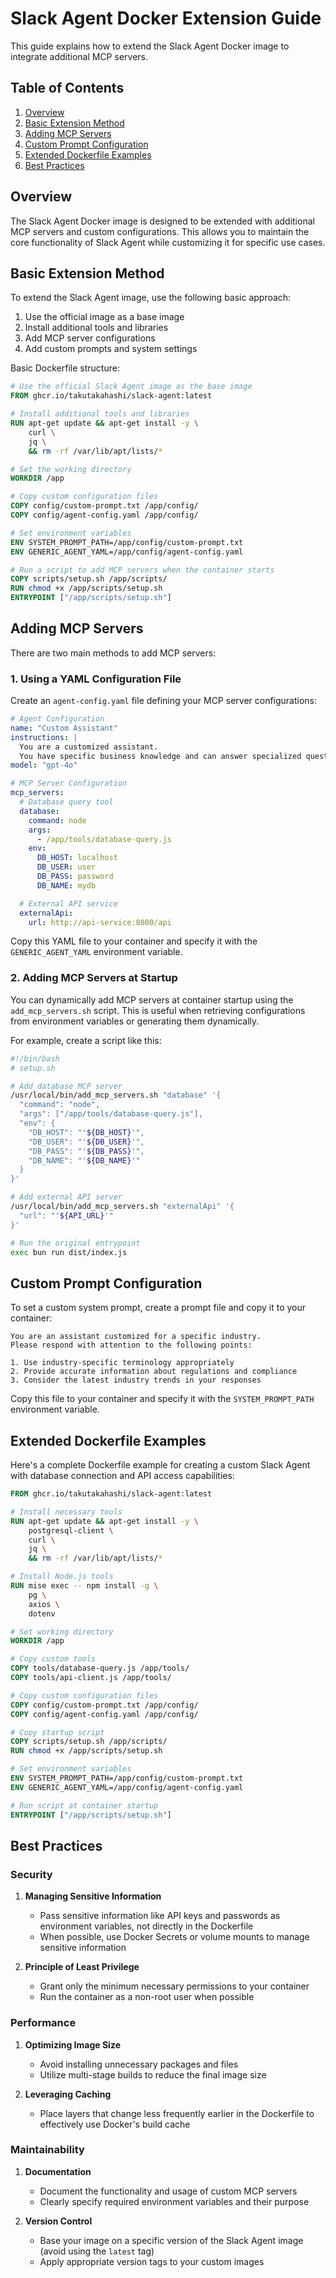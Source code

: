# Slack Agent Docker Extension Guide

This guide explains how to extend the Slack Agent Docker image to integrate additional MCP servers.

## Table of Contents

1. [Overview](#overview)
2. [Basic Extension Method](#basic-extension-method)
3. [Adding MCP Servers](#adding-mcp-servers)
4. [Custom Prompt Configuration](#custom-prompt-configuration)
5. [Extended Dockerfile Examples](#extended-dockerfile-examples)
6. [Best Practices](#best-practices)

## Overview

The Slack Agent Docker image is designed to be extended with additional MCP servers and custom configurations. This allows you to maintain the core functionality of Slack Agent while customizing it for specific use cases.

## Basic Extension Method

To extend the Slack Agent image, use the following basic approach:

1. Use the official image as a base image
2. Install additional tools and libraries
3. Add MCP server configurations
4. Add custom prompts and system settings

Basic Dockerfile structure:

```dockerfile
# Use the official Slack Agent image as the base image
FROM ghcr.io/takutakahashi/slack-agent:latest

# Install additional tools and libraries
RUN apt-get update && apt-get install -y \
    curl \
    jq \
    && rm -rf /var/lib/apt/lists/*

# Set the working directory
WORKDIR /app

# Copy custom configuration files
COPY config/custom-prompt.txt /app/config/
COPY config/agent-config.yaml /app/config/

# Set environment variables
ENV SYSTEM_PROMPT_PATH=/app/config/custom-prompt.txt
ENV GENERIC_AGENT_YAML=/app/config/agent-config.yaml

# Run a script to add MCP servers when the container starts
COPY scripts/setup.sh /app/scripts/
RUN chmod +x /app/scripts/setup.sh
ENTRYPOINT ["/app/scripts/setup.sh"]
```

## Adding MCP Servers

There are two main methods to add MCP servers:

### 1. Using a YAML Configuration File

Create an `agent-config.yaml` file defining your MCP server configurations:

```yaml
# Agent Configuration
name: "Custom Assistant"
instructions: |
  You are a customized assistant.
  You have specific business knowledge and can answer specialized questions.
model: "gpt-4o"

# MCP Server Configuration
mcp_servers:
  # Database query tool
  database:
    command: node
    args:
      - /app/tools/database-query.js
    env:
      DB_HOST: localhost
      DB_USER: user
      DB_PASS: password
      DB_NAME: mydb

  # External API service
  externalApi:
    url: http://api-service:8080/api
```

Copy this YAML file to your container and specify it with the `GENERIC_AGENT_YAML` environment variable.

### 2. Adding MCP Servers at Startup

You can dynamically add MCP servers at container startup using the `add_mcp_servers.sh` script. This is useful when retrieving configurations from environment variables or generating them dynamically.

For example, create a script like this:

```bash
#!/bin/bash
# setup.sh

# Add database MCP server
/usr/local/bin/add_mcp_servers.sh "database" '{
  "command": "node",
  "args": ["/app/tools/database-query.js"],
  "env": {
    "DB_HOST": "'${DB_HOST}'",
    "DB_USER": "'${DB_USER}'",
    "DB_PASS": "'${DB_PASS}'",
    "DB_NAME": "'${DB_NAME}'"
  }
}'

# Add external API server
/usr/local/bin/add_mcp_servers.sh "externalApi" '{
  "url": "'${API_URL}'"
}'

# Run the original entrypoint
exec bun run dist/index.js
```

## Custom Prompt Configuration

To set a custom system prompt, create a prompt file and copy it to your container:

```
You are an assistant customized for a specific industry.
Please respond with attention to the following points:

1. Use industry-specific terminology appropriately
2. Provide accurate information about regulations and compliance
3. Consider the latest industry trends in your responses
```

Copy this file to your container and specify it with the `SYSTEM_PROMPT_PATH` environment variable.

## Extended Dockerfile Examples

Here's a complete Dockerfile example for creating a custom Slack Agent with database connection and API access capabilities:

```dockerfile
FROM ghcr.io/takutakahashi/slack-agent:latest

# Install necessary tools
RUN apt-get update && apt-get install -y \
    postgresql-client \
    curl \
    jq \
    && rm -rf /var/lib/apt/lists/*

# Install Node.js tools
RUN mise exec -- npm install -g \
    pg \
    axios \
    dotenv

# Set working directory
WORKDIR /app

# Copy custom tools
COPY tools/database-query.js /app/tools/
COPY tools/api-client.js /app/tools/

# Copy custom configuration files
COPY config/custom-prompt.txt /app/config/
COPY config/agent-config.yaml /app/config/

# Copy startup script
COPY scripts/setup.sh /app/scripts/
RUN chmod +x /app/scripts/setup.sh

# Set environment variables
ENV SYSTEM_PROMPT_PATH=/app/config/custom-prompt.txt
ENV GENERIC_AGENT_YAML=/app/config/agent-config.yaml

# Run script at container startup
ENTRYPOINT ["/app/scripts/setup.sh"]
```

## Best Practices

### Security

1. **Managing Sensitive Information**
   - Pass sensitive information like API keys and passwords as environment variables, not directly in the Dockerfile
   - When possible, use Docker Secrets or volume mounts to manage sensitive information

2. **Principle of Least Privilege**
   - Grant only the minimum necessary permissions to your container
   - Run the container as a non-root user when possible

### Performance

1. **Optimizing Image Size**
   - Avoid installing unnecessary packages and files
   - Utilize multi-stage builds to reduce the final image size

2. **Leveraging Caching**
   - Place layers that change less frequently earlier in the Dockerfile to effectively use Docker's build cache

### Maintainability

1. **Documentation**
   - Document the functionality and usage of custom MCP servers
   - Clearly specify required environment variables and their purpose

2. **Version Control**
   - Base your image on a specific version of the Slack Agent image (avoid using the `latest` tag)
   - Apply appropriate version tags to your custom images
